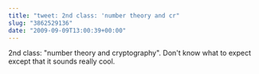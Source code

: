 ```yaml
---
title: "tweet: 2nd class: 'number theory and cr"
slug: "3862529136"
date: "2009-09-09T13:00:39+00:00"
---
```

2nd class: "number theory and cryptography". Don't know what to expect except that it sounds really cool.